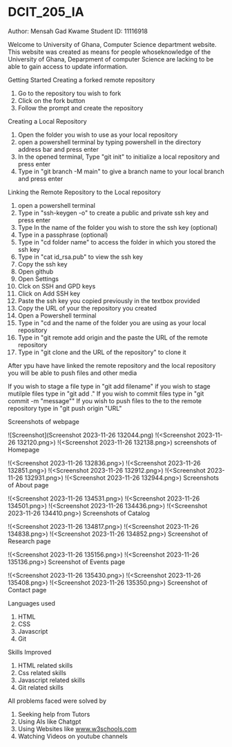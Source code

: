 # DCIT_205_IA

Author: Mensah Gad Kwame
Student ID: 11116918 

Welcome to University of Ghana, Computer Science department website. This website was created as
means for people whoseknowledge of the University of Ghana, Deparpment of computer Science are
lacking to be able to gain access to update information.
 

Getting Started
Creating a forked remote repository

1. Go to the repository tou wish to fork
2. Click on the fork button
3. Follow the prompt and create the repository

Creating a Local Repository
1. Open the folder you wish to use as your local repository
2. open a powershell terminal by typing powershell in the directory address bar and press enter
3. In the opened terminal, Type "git init" to initialize a local repository and press enter
4. Type in "git branch -M main" to give a branch name to your local branch and press enter

Linking the Remote Repository to the Local repository
1. open a powershell terminal
2. Type in "ssh-keygen -o" to create a public and private ssh key and press enter
3. Type In the name of the folder you wish to store the ssh key (optional)
4. Type in a passphrase (optional)
5. Type in "cd folder name" to access the folder in which you stored the ssh key
6. Type in "cat id_rsa.pub" to view the ssh key
7. Copy the ssh key
8. Open github
9. Open Settings
10. Clck on SSH and GPD keys
11. Click on Add SSH key
12. Paste the ssh key you copied previously in the textbox provided
13. Copy the URL of your the repository you created
14. Open a Powershell terminal
15. Type in "cd and the name of the folder you are using as your local repository
16. Type in "git remote add origin and the paste the URL of the remote repository
17. Type in "git clone and the URL of the repository" to clone it  

After ypu have have linked the remote repository and the local repository you will be able to push files
and other media

If you wish to stage a file type in "git add filename"
if you wish to stage mutilple files type in "git add ."
If you wish to commit files type in "git commit -m "message""
If you wish to push files to the to the remote repository type in "git push origin "URL"

Screenshots of webpage

![Screenshot](Screenshot 2023-11-26 132044.png)
!(<Screenshot 2023-11-26 132120.png>)
!(<Screenshot 2023-11-26 132138.png>)
screenshots of Homepage

!(<Screenshot 2023-11-26 132836.png>)
!(<Screenshot 2023-11-26 132851.png>)
!(<Screenshot 2023-11-26 132912.png>)
!(<Screenshot 2023-11-26 132931.png>)
!(<Screenshot 2023-11-26 132944.png>)
Screenshots of About page

 !(<Screenshot 2023-11-26 134531.png>) 
 !(<Screenshot 2023-11-26 134501.png>) 
 !(<Screenshot 2023-11-26 134436.png>)
 !(<Screenshot 2023-11-26 134410.png>)
 Screenshots of Catalog

!(<Screenshot 2023-11-26 134817.png>)
!(<Screenshot 2023-11-26 134838.png>)
!(<Screenshot 2023-11-26 134852.png>)
Screenshot of Research page

!(<Screenshot 2023-11-26 135156.png>)
!(<Screenshot 2023-11-26 135136.png>)
Screenshot of Events page

!(<Screenshot 2023-11-26 135430.png>) 
!(<Screenshot 2023-11-26 135408.png>) 
!(<Screenshot 2023-11-26 135350.png>)
Screenshot of Contact page







Languages used
1. HTML
2. CSS
3. Javascript
4. Git

Skills Improved
1. HTML related skills
2. Css related skills
3. Javascript related skills
4. Git related skills

All problems faced were solved by
1. Seeking help from Tutors
2. Using AIs like Chatgpt
3. Using Websites like www.w3schools.com
4. Watching Videos on youtube channels



